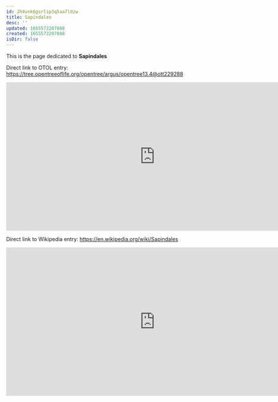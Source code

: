 ```yaml
---
id: 2h4vnk6gsrlip3q5aa7ldzw
title: Sapindales
desc: ''
updated: 1655572207888
created: 1655572207888
isDir: false
---
```

This is the page dedicated to **Sapindales**


Direct link to OTOL entry: https://tree.opentreeoflife.org/opentree/argus/opentree13.4@ott229288



<html>
    <body>
    <iframe src="https://tree.opentreeoflife.org/opentree/argus/opentree13.4@ott229288"
    width="800" height="400" frameborder="0" allowfullscreen> </iframe>
    </body>
</html>
    


Direct link to Wikipedia entry: https://en.wikipedia.org/wiki/Sapindales



<html>
    <body>
    <iframe src="https://en.wikipedia.org/wiki/Sapindales"
    width="800" height="400" frameborder="0" allowfullscreen> </iframe>
    </body>
</html>
    
